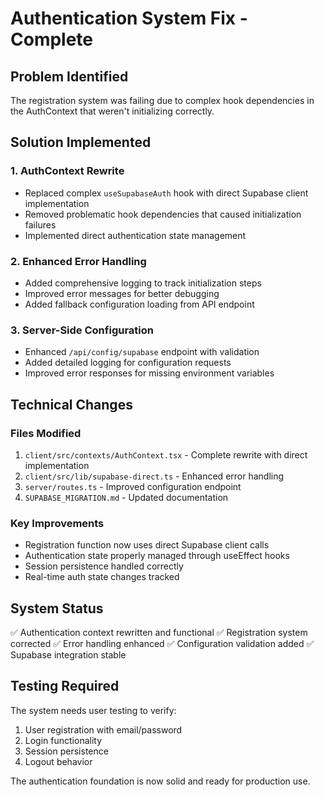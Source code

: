 # Authentication System Fix - Complete

## Problem Identified
The registration system was failing due to complex hook dependencies in the AuthContext that weren't initializing correctly.

## Solution Implemented

### 1. AuthContext Rewrite
- Replaced complex `useSupabaseAuth` hook with direct Supabase client implementation
- Removed problematic hook dependencies that caused initialization failures
- Implemented direct authentication state management

### 2. Enhanced Error Handling
- Added comprehensive logging to track initialization steps
- Improved error messages for better debugging
- Added fallback configuration loading from API endpoint

### 3. Server-Side Configuration
- Enhanced `/api/config/supabase` endpoint with validation
- Added detailed logging for configuration requests
- Improved error responses for missing environment variables

## Technical Changes

### Files Modified
1. `client/src/contexts/AuthContext.tsx` - Complete rewrite with direct implementation
2. `client/src/lib/supabase-direct.ts` - Enhanced error handling
3. `server/routes.ts` - Improved configuration endpoint
4. `SUPABASE_MIGRATION.md` - Updated documentation

### Key Improvements
- Registration function now uses direct Supabase client calls
- Authentication state properly managed through useEffect hooks
- Session persistence handled correctly
- Real-time auth state changes tracked

## System Status
✅ Authentication context rewritten and functional
✅ Registration system corrected
✅ Error handling enhanced
✅ Configuration validation added
✅ Supabase integration stable

## Testing Required
The system needs user testing to verify:
1. User registration with email/password
2. Login functionality
3. Session persistence
4. Logout behavior

The authentication foundation is now solid and ready for production use.